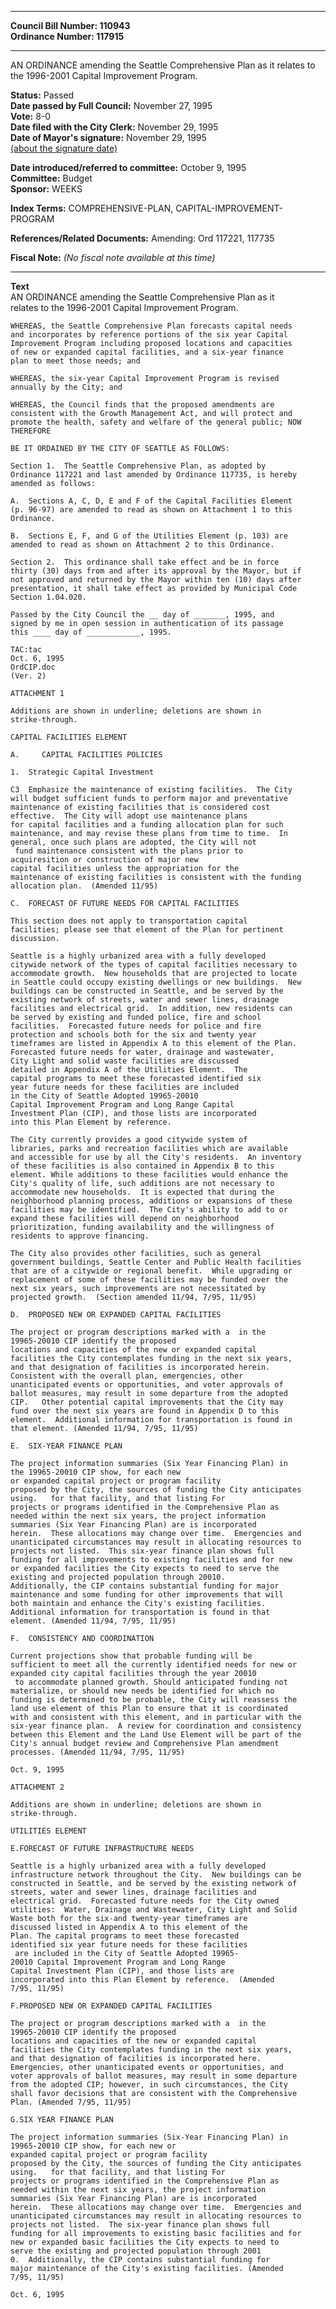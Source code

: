 * * * * *  
  
**Council Bill Number: [](#h0)[](#h2)110943**   
**Ordinance Number: 117915**  
  
* * * * *  
  
AN ORDINANCE amending the Seattle Comprehensive Plan as it relates to the 1996-2001 Capital Improvement Program.  
  
**Status:** Passed   
**Date passed by Full Council:** November 27, 1995   
**Vote:** 8-0   
**Date filed with the City Clerk:** November 29, 1995   
**Date of Mayor's signature:** November 29, 1995   
[(about the signature date)](/~public/approvaldate.htm)   
  
  
**Date introduced/referred to committee:** October 9, 1995   
**Committee:** Budget   
**Sponsor:** WEEKS   
  
**Index Terms:** COMPREHENSIVE-PLAN, CAPITAL-IMPROVEMENT-PROGRAM  
  
**References/Related Documents:** Amending: Ord 117221, 117735  
  
**Fiscal Note:** *(No fiscal note available at this time)*  
  
* * * * *  
  
**Text**  
    AN ORDINANCE amending the Seattle Comprehensive Plan as it  
    relates to the 1996-2001 Capital Improvement Program.  
  
    WHEREAS, the Seattle Comprehensive Plan forecasts capital needs  
    and incorporates by reference portions of the six year Capital  
    Improvement Program including proposed locations and capacities  
    of new or expanded capital facilities, and a six-year finance  
    plan to meet those needs; and  
  
    WHEREAS, the six-year Capital Improvement Program is revised  
    annually by the City; and  
  
    WHEREAS, the Council finds that the proposed amendments are  
    consistent with the Growth Management Act, and will protect and  
    promote the health, safety and welfare of the general public; NOW  
    THEREFORE  
  
    BE IT ORDAINED BY THE CITY OF SEATTLE AS FOLLOWS:  
  
    Section 1.  The Seattle Comprehensive Plan, as adopted by  
    Ordinance 117221 and last amended by Ordinance 117735, is hereby  
    amended as follows:  
  
    A.  Sections A, C, D, E and F of the Capital Facilities Element  
    (p. 96-97) are amended to read as shown on Attachment 1 to this  
    Ordinance.  
  
    B.  Sections E, F, and G of the Utilities Element (p. 103) are  
    amended to read as shown on Attachment 2 to this Ordinance.  
  
    Section 2.  This ordinance shall take effect and be in force  
    thirty (30) days from and after its approval by the Mayor, but if  
    not approved and returned by the Mayor within ten (10) days after  
    presentation, it shall take effect as provided by Municipal Code  
    Section 1.04.020.  
  
    Passed by the City Council the __ day of _______, 1995, and  
    signed by me in open session in authentication of its passage  
    this ____ day of ____________, 1995.  
  
    TAC:tac  
    Oct. 6, 1995  
    OrdCIP.doc  
    (Ver. 2)  
  
    ATTACHMENT 1  
  
    Additions are shown in underline; deletions are shown in   
    strike-through.  
  
    CAPITAL FACILITIES ELEMENT  
  
    A.     CAPITAL FACILITIES POLICIES  
  
    1.  Strategic Capital Investment  
  
    C3  Emphasize the maintenance of existing facilities.  The City  
    will budget sufficient funds to perform major and preventative  
    maintenance of existing facilities that is considered cost  
    effective.  The City will adopt use maintenance plans  
    for capital facilities and a funding allocation plan for such  
    maintenance, and may revise these plans from time to time.  In  
    general, once such plans are adopted, the City will not  
     fund maintenance consistent with the plans prior to  
    acquiresition or construction of major new  
    capital facilities unless the appropriation for the  
    maintenance of existing facilities is consistent with the funding  
    allocation plan.  (Amended 11/95)  
  
    C.  FORECAST OF FUTURE NEEDS FOR CAPITAL FACILITIES  
  
    This section does not apply to transportation capital  
    facilities; please see that element of the Plan for pertinent  
    discussion.  
  
    Seattle is a highly urbanized area with a fully developed  
    citywide network of the types of capital facilities necessary to  
    accommodate growth.  New households that are projected to locate  
    in Seattle could occupy existing dwellings or new buildings.  New  
    buildings can be constructed in Seattle, and be served by the  
    existing network of streets, water and sewer lines, drainage  
    facilities and electrical grid.  In addition, new residents can  
    be served by existing and funded police, fire and school  
    facilities.  Forecasted future needs for police and fire  
    protection and schools both for the six and twenty year  
    timeframes are listed in Appendix A to this element of the Plan.  
    Forecasted future needs for water, drainage and wastewater,  
    City Light and solid waste facilities are discussed   
    detailed in Appendix A of the Utilities Element.  The   
    capital programs to meet these forecasted identified six  
    year future needs for these facilities are included  
    in the City of Seattle Adopted 19965-20010  
    Capital Improvement Program and Long Range Capital  
    Investment Plan (CIP), and those lists are incorporated  
    into this Plan Element by reference.  
  
    The City currently provides a good citywide system of  
    libraries, parks and recreation facilities which are available  
    and accessible for use by all the City's residents.  An inventory  
    of these facilities is also contained in Appendix B to this  
    element. While additions to these facilities would enhance the  
    City's quality of life, such additions are not necessary to  
    accommodate new households.  It is expected that during the  
    neighborhood planning process, additions or expansions of these  
    facilities may be identified.  The City's ability to add to or  
    expand these facilities will depend on neighborhood  
    prioritization, funding availability and the willingness of  
    residents to approve financing.  
  
    The City also provides other facilities, such as general  
    government buildings, Seattle Center and Public Health facilities  
    that are of a citywide or regional benefit.  While upgrading or  
    replacement of some of these facilities may be funded over the  
    next six years, such improvements are not necessitated by  
    projected growth.  (Section amended 11/94, 7/95, 11/95)  
  
    D.  PROPOSED NEW OR EXPANDED CAPITAL FACILITIES  
  
    The project or program descriptions marked with a  in the  
    19965-20010 CIP identify the proposed  
    locations and capacities of the new or expanded capital  
    facilities the City contemplates funding in the next six years,  
    and that designation of facilities is incorporated herein.  
    Consistent with the overall plan, emergencies, other  
    unanticipated events or opportunities, and voter approvals of  
    ballot measures, may result in some departure from the adopted  
    CIP.   Other potential capital improvements that the City may  
    fund over the next six years are found in Appendix D to this  
    element.  Additional information for transportation is found in  
    that element. (Amended 11/94, 7/95, 11/95)  
  
    E.  SIX-YEAR FINANCE PLAN  
  
    The project information summaries (Six Year Financing Plan) in  
    the 19965-20010 CIP show, for each new  
    or expanded capital project or program facility  
    proposed by the City, the sources of funding the City anticipates  
    using.   for that facility, and that listing For  
    projects or programs identified in the Comprehensive Plan as  
    needed within the next six years, the project information  
    summaries (Six Year Financing Plan) are is incorporated  
    herein.  These allocations may change over time.  Emergencies and  
    unanticipated circumstances may result in allocating resources to  
    projects not listed.  This six-year finance plan shows full  
    funding for all improvements to existing facilities and for new  
    or expanded facilities the City expects to need to serve the  
    existing and projected population through 20010.  
    Additionally, the CIP contains substantial funding for major  
    maintenance and some funding for other improvements that will  
    both maintain and enhance the City's existing facilities.  
    Additional information for transportation is found in that  
    element. (Amended 11/94, 7/95, 11/95)  
  
    F.  CONSISTENCY AND COORDINATION  
  
    Current projections show that probable funding will be  
    sufficient to meet all the currently identified needs for new or  
    expanded city capital facilities through the year 20010  
     to accommodate planned growth. Should anticipated funding not  
    materialize, or should new needs be identified for which no  
    funding is determined to be probable, the City will reassess the  
    land use element of this Plan to ensure that it is coordinated  
    with and consistent with this element, and in particular with the  
    six-year finance plan.  A review for coordination and consistency  
    between this Element and the Land Use Element will be part of the  
    City's annual budget review and Comprehensive Plan amendment  
    processes. (Amended 11/94, 7/95, 11/95)  
  
    Oct. 9, 1995  
  
    ATTACHMENT 2  
  
    Additions are shown in underline; deletions are shown in   
    strike-through.  
  
    UTILITIES ELEMENT  
  
    E.FORECAST OF FUTURE INFRASTRUCTURE NEEDS  
  
    Seattle is a highly urbanized area with a fully developed  
    infrastructure network throughout the City.  New buildings can be  
    constructed in Seattle, and be served by the existing network of  
    streets, water and sewer lines, drainage facilities and  
    electrical grid.  Forecasted future needs for the City owned  
    utilities:  Water, Drainage and Wastewater, City Light and Solid  
    Waste both for the six-and twenty-year timeframes are   
    discussed listed in Appendix A to this element of the  
    Plan. The capital programs to meet these forecasted   
    identified six year future needs for these facilities  
     are included in the City of Seattle Adopted 19965-  
    20010 Capital Improvement Program and Long Range  
    Capital Investment Plan (CIP), and those lists are  
    incorporated into this Plan Element by reference.  (Amended  
    7/95, 11/95)  
  
    F.PROPOSED NEW OR EXPANDED CAPITAL FACILITIES  
  
    The project or program descriptions marked with a  in the  
    19965-20010 CIP identify the proposed  
    locations and capacities of the new or expanded capital  
    facilities the City contemplates funding in the next six years,  
    and that designation of facilities is incorporated here.  
    Emergencies, other unanticipated events or opportunities, and  
    voter approvals of ballot measures, may result in some departure  
    from the adopted CIP; however, in such circumstances, the City  
    shall favor decisions that are consistent with the Comprehensive  
    Plan. (Amended 7/95, 11/95)  
  
    G.SIX YEAR FINANCE PLAN  
  
    The project information summaries (Six-Year Financing Plan) in  
    19965-20010 CIP show, for each new or  
    expanded capital project or program facility  
    proposed by the City, the sources of funding the City anticipates  
    using.   for that facility, and that listing For  
    projects or programs identified in the Comprehensive Plan as  
    needed within the next six years, the project information  
    summaries (Six Year Financing Plan) are is incorporated  
    herein.  These allocations may change over time.  Emergencies and  
    unanticipated circumstances may result in allocating resources to  
    projects not listed.  The six-year finance plan shows full  
    funding for all improvements to existing basic facilities and for  
    new or expanded basic facilities the City expects to need to  
    serve the existing and projected population through 2001  
    0.  Additionally, the CIP contains substantial funding for  
    major maintenance of the City's existing facilities. (Amended  
    7/95, 11/95)  
  
    Oct. 6, 1995  
